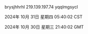 brysjhhrhl 219.139.197.74 yqqlmgsycl

2024年 10月 31日 星期四 05:40:02 CST

2024年 10月 30日 星期三 21:40:02 GMT
